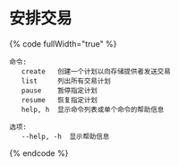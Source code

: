 # 安排交易

{% code fullWidth="true" %}
```
命令:
   create   创建一个计划以向存储提供者发送交易
   list     列出所有交易计划
   pause    暂停指定计划
   resume   恢复指定计划
   help, h  显示命令列表或单个命令的帮助信息

选项:
   --help, -h  显示帮助信息
```
{% endcode %}
